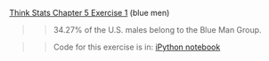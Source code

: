 [Think Stats Chapter 5 Exercise 1](http://greenteapress.com/thinkstats2/html/thinkstats2006.html#toc50) (blue men)

>> 34.27% of the U.S. males belong to the Blue Man Group.

>> Code for this exercise is in: [iPython notebook](stat_sol.ipynb)
